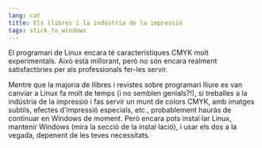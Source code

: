 ```yaml
---
lang: cat
title: Els llibres i la indústria de la impressió
tags: stick_to_windows
---
```


El programari de Linux encara té característiques CMYK molt experimentals. Això està millorant, però no són encara realment satisfactòries per als professionals fer-les servir.

Mentre que la majoria de llibres i revistes sobre programari lliure es van canviar a Linux fa molt de temps (i no semblen genials?!), si treballes a la indústria de la impressió i fas servir un munt de colors CMYK, amb imatges subtils, efectes d'impressió especials, etc., probablement hauràs de continuar en Windows de moment. Però encara pots instal·lar Linux, mantenir Windows (mira la secció de la instal·lació), i usar els dos a la vegada, depenent de les teves necessitats.

